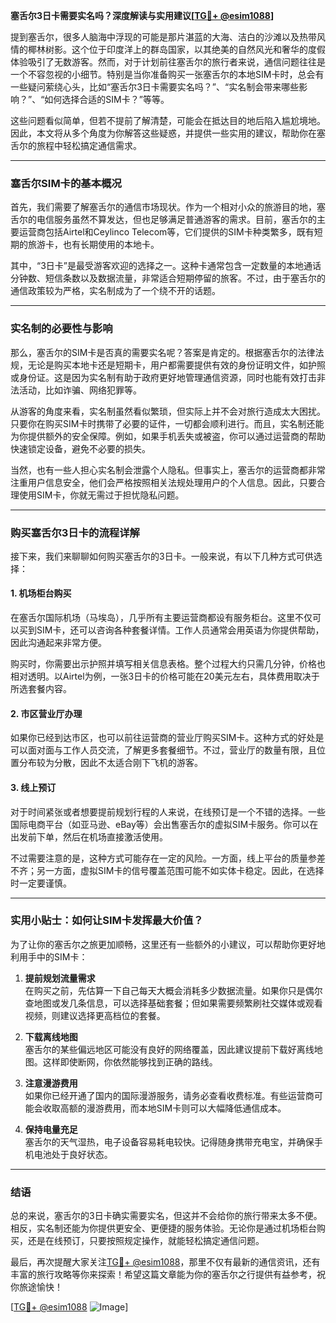 **塞舌尔3日卡需要实名吗？深度解读与实用建议[[TG💪+ @esim1088](https://t.me/s/esim1088)]**

提到塞舌尔，很多人脑海中浮现的可能是那片湛蓝的大海、洁白的沙滩以及热带风情的椰林树影。这个位于印度洋上的群岛国家，以其绝美的自然风光和奢华的度假体验吸引了无数游客。然而，对于计划前往塞舌尔的旅行者来说，通信问题往往是一个不容忽视的小细节。特别是当你准备购买一张塞舌尔的本地SIM卡时，总会有一些疑问萦绕心头，比如“塞舌尔3日卡需要实名吗？”、“实名制会带来哪些影响？”、“如何选择合适的SIM卡？”等等。

这些问题看似简单，但若不提前了解清楚，可能会在抵达目的地后陷入尴尬境地。因此，本文将从多个角度为你解答这些疑惑，并提供一些实用的建议，帮助你在塞舌尔的旅程中轻松搞定通信需求。

---

### 塞舌尔SIM卡的基本概况

首先，我们需要了解塞舌尔的通信市场现状。作为一个相对小众的旅游目的地，塞舌尔的电信服务虽然不算发达，但也足够满足普通游客的需求。目前，塞舌尔的主要运营商包括Airtel和Ceylinco Telecom等，它们提供的SIM卡种类繁多，既有短期的旅游卡，也有长期使用的本地卡。

其中，“3日卡”是最受游客欢迎的选择之一。这种卡通常包含一定数量的本地通话分钟数、短信条数以及数据流量，非常适合短期停留的旅客。不过，由于塞舌尔的通信政策较为严格，实名制成为了一个绕不开的话题。

---

### 实名制的必要性与影响

那么，塞舌尔的SIM卡是否真的需要实名呢？答案是肯定的。根据塞舌尔的法律法规，无论是购买本地卡还是短期卡，用户都需要提供有效的身份证明文件，如护照或身份证。这是因为实名制有助于政府更好地管理通信资源，同时也能有效打击非法活动，比如诈骗、网络犯罪等。

从游客的角度来看，实名制虽然看似繁琐，但实际上并不会对旅行造成太大困扰。只要你在购买SIM卡时携带了必要的证件，一切都会顺利进行。而且，实名制还能为你提供额外的安全保障。例如，如果手机丢失或被盗，你可以通过运营商的帮助快速锁定设备，避免不必要的损失。

当然，也有一些人担心实名制会泄露个人隐私。但事实上，塞舌尔的运营商都非常注重用户信息安全，他们会严格按照相关法规处理用户的个人信息。因此，只要合理使用SIM卡，你就无需过于担忧隐私问题。

---

### 购买塞舌尔3日卡的流程详解

接下来，我们来聊聊如何购买塞舌尔的3日卡。一般来说，有以下几种方式可供选择：

#### 1. **机场柜台购买**
   在塞舌尔国际机场（马埃岛），几乎所有主要运营商都设有服务柜台。这里不仅可以买到SIM卡，还可以咨询各种套餐详情。工作人员通常会用英语为你提供帮助，因此沟通起来非常方便。

   购买时，你需要出示护照并填写相关信息表格。整个过程大约只需几分钟，价格也相对透明。以Airtel为例，一张3日卡的价格可能在20美元左右，具体费用取决于所选套餐内容。

#### 2. **市区营业厅办理**
   如果你已经到达市区，也可以前往运营商的营业厅购买SIM卡。这种方式的好处是可以面对面与工作人员交流，了解更多套餐细节。不过，营业厅的数量有限，且位置分布较为分散，因此不太适合刚下飞机的游客。

#### 3. **线上预订**
   对于时间紧张或者想要提前规划行程的人来说，在线预订是一个不错的选择。一些国际电商平台（如亚马逊、eBay等）会出售塞舌尔的虚拟SIM卡服务。你可以在出发前下单，然后在机场直接激活使用。

   不过需要注意的是，这种方式可能存在一定的风险。一方面，线上平台的质量参差不齐；另一方面，虚拟SIM卡的信号覆盖范围可能不如实体卡稳定。因此，在选择时一定要谨慎。

---

### 实用小贴士：如何让SIM卡发挥最大价值？

为了让你的塞舌尔之旅更加顺畅，这里还有一些额外的小建议，可以帮助你更好地利用手中的SIM卡：

1. **提前规划流量需求**  
   在购买之前，先估算一下自己每天大概会消耗多少数据流量。如果你只是偶尔查地图或发几条信息，可以选择基础套餐；但如果需要频繁刷社交媒体或观看视频，则建议选择更高档位的套餐。

2. **下载离线地图**  
   塞舌尔的某些偏远地区可能没有良好的网络覆盖，因此建议提前下载好离线地图。这样即使断网，你依然能够找到正确的路线。

3. **注意漫游费用**  
   如果你已经开通了国内的国际漫游服务，请务必查看收费标准。有些运营商可能会收取高额的漫游费用，而本地SIM卡则可以大幅降低通信成本。

4. **保持电量充足**  
   塞舌尔的天气湿热，电子设备容易耗电较快。记得随身携带充电宝，并确保手机电池处于良好状态。

---

### 结语

总的来说，塞舌尔的3日卡确实需要实名，但这并不会给你的旅行带来太多不便。相反，实名制还能为你提供更安全、更便捷的服务体验。无论你是通过机场柜台购买，还是在线预订，只要按照规定操作，就能轻松搞定通信问题。

最后，再次提醒大家关注[TG💪+ @esim1088](https://t.me/s/esim1088)，那里不仅有最新的通信资讯，还有丰富的旅行攻略等你来探索！希望这篇文章能为你的塞舌尔之行提供有益参考，祝你旅途愉快！

[[TG💪+ @esim1088](https://t.me/s/esim1088) ![Image](https://i.postimg.cc/4NQfJmqS/Snipaste-2025-05-13-00-14-12.png)]